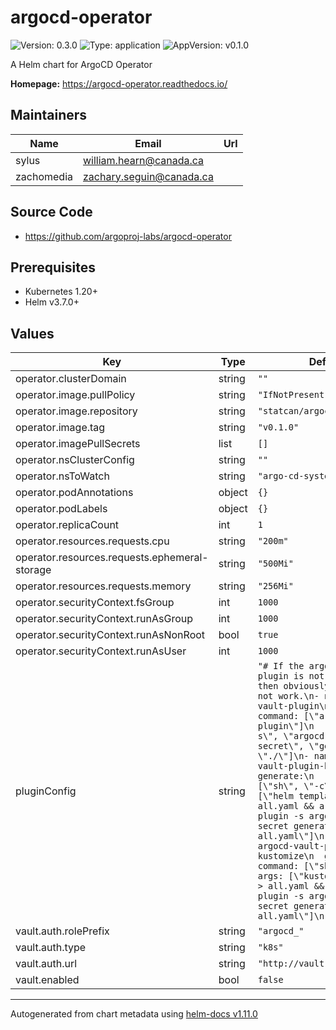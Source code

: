 # argocd-operator

![Version: 0.3.0](https://img.shields.io/badge/Version-0.3.0-informational?style=flat-square) ![Type: application](https://img.shields.io/badge/Type-application-informational?style=flat-square) ![AppVersion: v0.1.0](https://img.shields.io/badge/AppVersion-v0.1.0-informational?style=flat-square)

A Helm chart for ArgoCD Operator

**Homepage:** <https://argocd-operator.readthedocs.io/>

## Maintainers

| Name | Email | Url |
| ---- | ------ | --- |
| sylus | <william.hearn@canada.ca> |  |
| zachomedia | <zachary.seguin@canada.ca> |  |

## Source Code

* <https://github.com/argoproj-labs/argocd-operator>



## Prerequisites

- Kubernetes 1.20+
- Helm v3.7.0+

## Values

| Key | Type | Default | Description |
|-----|------|---------|-------------|
| operator.clusterDomain | string | `""` |  |
| operator.image.pullPolicy | string | `"IfNotPresent"` |  |
| operator.image.repository | string | `"statcan/argocd-operator"` |  |
| operator.image.tag | string | `"v0.1.0"` |  |
| operator.imagePullSecrets | list | `[]` |  |
| operator.nsClusterConfig | string | `""` |  |
| operator.nsToWatch | string | `"argo-cd-system"` |  |
| operator.podAnnotations | object | `{}` |  |
| operator.podLabels | object | `{}` |  |
| operator.replicaCount | int | `1` |  |
| operator.resources.requests.cpu | string | `"200m"` |  |
| operator.resources.requests.ephemeral-storage | string | `"500Mi"` |  |
| operator.resources.requests.memory | string | `"256Mi"` |  |
| operator.securityContext.fsGroup | int | `1000` |  |
| operator.securityContext.runAsGroup | int | `1000` |  |
| operator.securityContext.runAsNonRoot | bool | `true` |  |
| operator.securityContext.runAsUser | int | `1000` |  |
| pluginConfig | string | `"# If the argocd-vault-plugin is not enabled,\n# then obviously these will not work.\n- name: argocd-vault-plugin\n  generate:\n    command: [\"argocd-vault-plugin\"]\n    args: [\"-s\", \"argocd-vault-secret\", \"generate\", \"./\"]\n- name: argocd-vault-plugin-helm\n  generate:\n    command: [\"sh\", \"-c\"]\n    args: [\"helm template . > all.yaml && argocd-vault-plugin -s argocd-vault-secret generate all.yaml\"]\n- name: argocd-vault-plugin-kustomize\n  generate:\n    command: [\"sh\", \"-c\"]\n    args: [\"kustomize build . > all.yaml && argocd-vault-plugin -s argocd-vault-secret generate all.yaml\"]\n"` |  |
| vault.auth.rolePrefix | string | `"argocd_"` |  |
| vault.auth.type | string | `"k8s"` |  |
| vault.auth.url | string | `"http://vault.default:8200"` |  |
| vault.enabled | bool | `false` |  |

----------------------------------------------
Autogenerated from chart metadata using [helm-docs v1.11.0](https://github.com/norwoodj/helm-docs/releases/v1.11.0)
